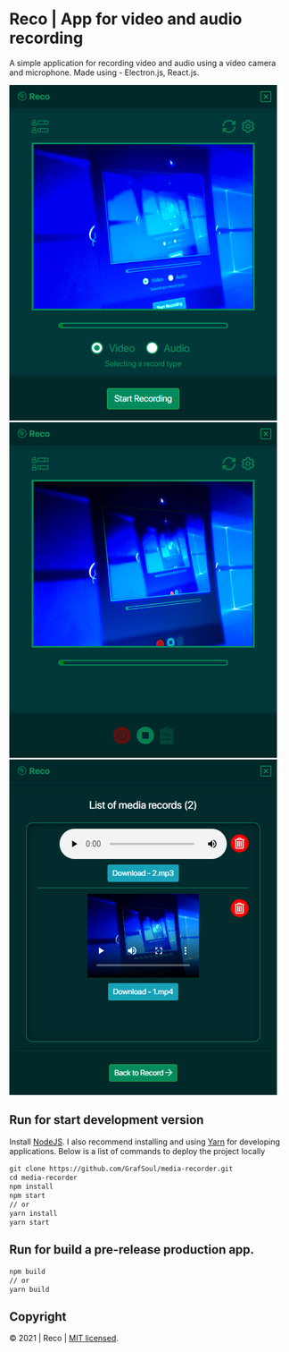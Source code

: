 # Reco | App for video and audio recording

A simple application for recording video and audio using a video camera and microphone. Made using - Electron.js, React.js.

![alt text](/design/screen_1.png 'Reco - Select the recording type (video or audio)')
![alt text](/design/screen_2.png 'Reco - The process of video recording')
![alt text](/design/screen_3.png 'Reco - Tab with program settings')

## Run for start development version

Install [NodeJS]. I also recommend installing and using [Yarn] for developing applications.
Below is a list of commands to deploy the project locally

```
git clone https://github.com/GrafSoul/media-recorder.git
cd media-recorder
npm install
npm start
// or
yarn install
yarn start
```

## Run for build a pre-release production app.

```
npm build
// or
yarn build
```

## Copyright

&#169; 2021 | Reco | [MIT licensed].

[mit licensed]: https://github.com/GrafSoul/media-recorder/blob/master/LICENSE
[nodejs]: https://nodejs.org/
[yarn]: https://yarnpkg.com/
